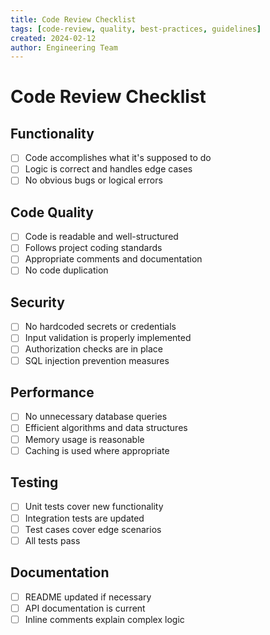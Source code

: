 ```yaml
---
title: Code Review Checklist
tags: [code-review, quality, best-practices, guidelines]
created: 2024-02-12
author: Engineering Team
---
```


# Code Review Checklist

## Functionality
- [ ] Code accomplishes what it's supposed to do
- [ ] Logic is correct and handles edge cases
- [ ] No obvious bugs or logical errors

## Code Quality
- [ ] Code is readable and well-structured
- [ ] Follows project coding standards
- [ ] Appropriate comments and documentation
- [ ] No code duplication

## Security
- [ ] No hardcoded secrets or credentials
- [ ] Input validation is properly implemented
- [ ] Authorization checks are in place
- [ ] SQL injection prevention measures

## Performance
- [ ] No unnecessary database queries
- [ ] Efficient algorithms and data structures
- [ ] Memory usage is reasonable
- [ ] Caching is used where appropriate

## Testing
- [ ] Unit tests cover new functionality
- [ ] Integration tests are updated
- [ ] Test cases cover edge scenarios
- [ ] All tests pass

## Documentation
- [ ] README updated if necessary
- [ ] API documentation is current
- [ ] Inline comments explain complex logic

